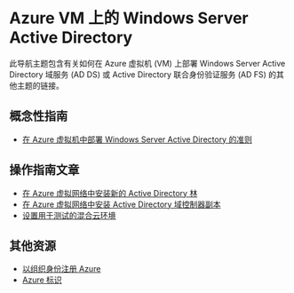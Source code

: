 <properties 
	pageTitle="Azure VM 上的 Windows Server Active Directory | Azure" 
	description="你可以在 Azure 虚拟机上运行 Windows Server Active Directory 域服务 (AD DS) 或 Active Directory 联合身份验证服务 (AD FS)。" 
	services="active-directory" 
	documentationCenter="" 
	authors="markusvi" 
	manager="stevenpo" 
	tags="azure-classic-portal"/>

<tags 
	ms.service="active-directory" 
	ms.date="04/07/2016" 
	wacn.date="07/04/2016"/>


# Azure VM 上的 Windows Server Active Directory


此导航主题包含有关如何在 Azure 虚拟机 (VM) 上部署 Windows Server Active Directory 域服务 (AD DS) 或 Active Directory 联合身份验证服务 (AD FS) 的其他主题的链接。

## 概念性指南

- [在 Azure 虚拟机中部署 Windows Server Active Directory 的准则](https://msdn.microsoft.com/zh-CN/library/azure/jj156090.aspx) 

## 操作指南文章

- [在 Azure 虚拟网络中安装新的 Active Directory 林](/documentation/articles/active-directory-new-forest-virtual-machine/)
- [在 Azure 虚拟网络中安装 Active Directory 域控制器副本](/documentation/articles/virtual-networks-install-replica-active-directory-domain-controller/) 
- [设置用于测试的混合云环境](/documentation/articles/virtual-networks-setup-hybrid-cloud-environment-testing/)


## 其他资源

- [以组织身份注册 Azure](/documentation/articles/sign-up-organization/)
- [Azure 标识](/documentation/articles/fundamentals-identity/)





<!---HONumber=Mooncake_0620_2016-->
